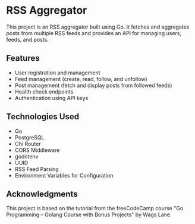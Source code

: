 # RSS Aggregator

This project is an RSS aggregator built using Go. It fetches and aggregates posts from multiple RSS feeds and provides an API for managing users, feeds, and posts.

## Features

- User registration and management
- Feed management (create, read, follow, and unfollow)
- Post management (fetch and display posts from followed feeds)
- Health check endpoints
- Authentication using API keys

## Technologies Used

- Go
- PostgreSQL
- Chi Router
- CORS Middleware
- godotenv
- UUID
- RSS Feed Parsing
- Environment Variables for Configuration

## Acknowledgments
This project is based on the tutorial from the freeCodeCamp course "Go Programming – Golang Course with Bonus Projects" by Wags Lane.
